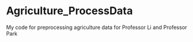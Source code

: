 # Agriculture_ProcessData
My code for preprocessing agriculture data for Professor Li and Professor Park
